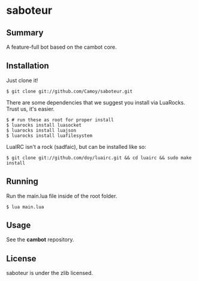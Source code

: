 # saboteur
## Summary
A feature-full bot based on the cambot core.

## Installation
Just clone it!

    $ git clone git://github.com/Camoy/saboteur.git

There are some dependencies that we suggest you install via LuaRocks.  Trust us, it's easier.

    $ # run these as root for proper install
    $ luarocks install luasocket
    $ luarocks install luajson
    $ luarocks install luafilesystem

LuaIRC isn't a rock (sadfaic), but can be installed like so:

    $ git clone git://github.com/doy/luairc.git && cd luairc && sudo make install

## Running
Run the main.lua file inside of the root folder.

    $ lua main.lua

## Usage
See the __cambot__ repository.

## License
saboteur is under the zlib licensed.
